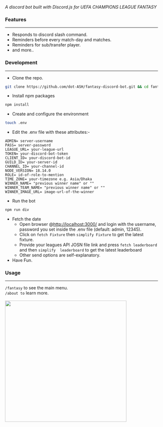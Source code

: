 *A discord bot built with Discord.js for UEFA CHAMPIONS LEAGUE FANTASY*

### Features
---

- Responds to discord slash command.
- Reminders before every match-day and matches.
- Reminders for sub/transfer player.
- and more..

### Development
---
- Clone the repo.
```bash
git clone https://github.com/dot-ASH/fantasy-discord-bot.git && cd fantasy-discord-bot
```
- Install npm packages
```bash
npm install 
```
- Create and configure the environment
```bash
touch .env
```
- Edit the .env file with these attributes:-
```plaintext
ADMIN= server-username
PASS= server-password
LEAGUE_URL= your-league-url
TOKEN= your-discord-bot-token
CLIENT_ID= your-discord-bot-id
GUILD_ID= your-server-id
CHANNEL_ID= your-channel-id
NODE_VERSION= 18.14.0
ROLE= id-of-role-to-mention
TIME_ZONE= your-timezone e.g. Asia/Dhaka
WINNER_NAME= "previous winner name" or ""
WINNER_TEAM_NAME= "previous winner name" or ""
WINNER_IMAGE_URL= image-url-of-the-winner
```
- Run the bot
```bash
npm run div
```
- Fetch the date
	- Open browser @<http://localhost:3000/> and login with the username, password you set inside the .env file (default: admin, 12345).
	- Click on `fetch Fixture` then `simplify Fixture` to get the latest fixture.
	- Provide your leagues API JOSN file link and press `fetch leaderboard` and then `simplify  leaderboard` to get the latest leaderboard
	- Other send options are self-explanatory.
- Have Fun.
### Usage
---

`/fantasy` to see the main menu. <br/>
`/about to` learn more.  <br/>
 <br/>
<img src="/Assets/disbot.gif" width="400"/>

